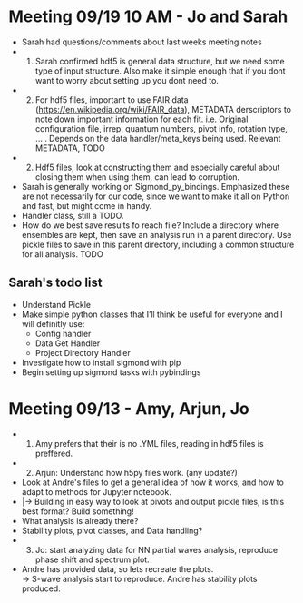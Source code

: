 # Meeting 09/19 10 AM - Jo and Sarah
- Sarah had questions/comments about last weeks meeting notes
- 1. Sarah confirmed hdf5 is general data structure, but we need some type of input structure. Also make it simple enough that if you dont want to worry about setting up you dont need to.
- 2. For hdf5 files, important to use FAIR data (https://en.wikipedia.org/wiki/FAIR_data), METADATA derscriptors to note down important information for each fit. i.e. Original configuration file, irrep, quantum numbers, pivot info, rotation type, ... . Depends on the data handler/meta_keys being used. Relevant METADATA,  TODO 
- 2. Hdf5 files, look at constructing them and especially careful about closing them when using them, can lead to corruption. 
- Sarah is generally working on Sigmond_py_bindings. Emphasized these are not necessarily for our code, since we want to make it all on Python and fast, but might come in handy.
- Handler class, still a TODO. 
- How do we best save results fo reach file? Include a directory where ensembles are kept, then save an analysis run in a parent directory. Use pickle files to save in this parent directory, including a common structure for all analysis. TODO

## Sarah's todo list
- Understand Pickle
- Make simple python classes that I’ll think be useful for everyone and I will definitly use:
  - Config handler
  - Data Get Handler
  - Project Directory Handler
- Investigate how to install sigmond with pip
- Begin setting up sigmond tasks with pybindings


# Meeting 09/13 - Amy, Arjun, Jo
- 1. Amy prefers that their is no .YML files, reading in hdf5 files is preffered. 
- 2. Arjun: Understand how h5py files work. (any update?)
- Look at Andre's files to get a general idea of how it works, and how to adapt to methods for Jupyter notebook.
- |-> Building in easy way to look at pivots and output pickle files, is this best format? Build something!
- What analysis is already there?
- Stability plots, pivot classes, and Data handling?
- 3. Jo: start analyzing data for NN partial waves analysis, reproduce phase shift and spectrum plot.
- Andre has provided data, so lets recreate the plots.  
  -> S-wave analysis start to reproduce. Andre has stability plots produced.

  
